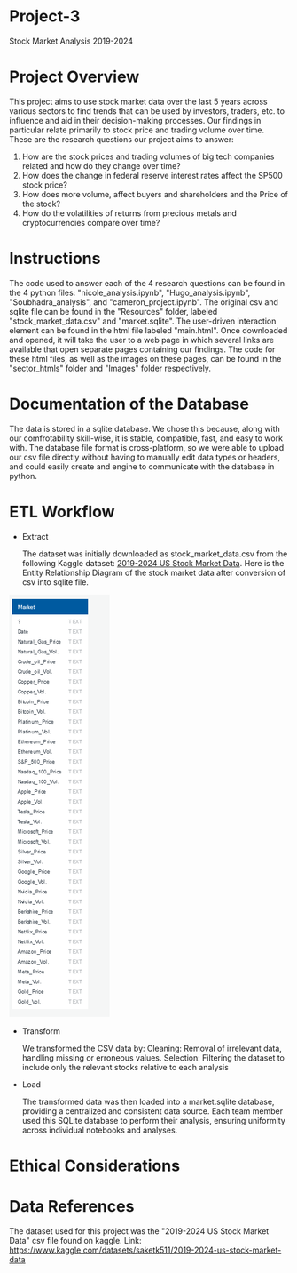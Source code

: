 # Project-3
Stock Market Analysis 2019-2024

# Project Overview

This project aims to use stock market data over the last 5 years across various sectors to find trends that can be used by investors, traders, etc. to influence and aid in their decision-making processes. Our findings in particular relate primarily to stock price and trading volume over time. These are the research questions our project aims to answer:
   1. How are the stock prices and trading volumes of big tech companies related and how do they change over time?
   2. How does the change in federal reserve interest rates affect the SP500 stock price?
   3. How does more volume, affect buyers and shareholders and the Price of the stock?
   4. How do the volatilities of returns from precious metals and cryptocurrencies compare over time?

# Instructions

The code used to answer each of the 4 research questions can be found in the 4 python files: "nicole_analysis.ipynb", "Hugo_analysis.ipynb", "Soubhadra_analysis", and "cameron_project.ipynb". The original csv and sqlite file can be found in the "Resources" folder, labeled "stock_market_data.csv" and "market.sqlite". The user-driven interaction element can be found in the html file labeled "main.html". Once downloaded and opened, it will take the user to a web page in which several links are available that open separate pages containing our findings. The code for these html files, as well as the images on these pages, can be found in the "sector_htmls" folder and "Images" folder respectively.

# Documentation of the Database

The data is stored in a sqlite database. We chose this because, along with our comfrotability skill-wise, it is stable, compatible, fast, and easy to work with. The database file format is cross-platform, so we were able to upload our csv file directly without having to manually edit data types or headers, and could easily create and engine to communicate with the database in python.

# ETL Workflow

- Extract

   The dataset was initially downloaded as stock_market_data.csv from the following Kaggle dataset: [2019-2024 US Stock Market Data](https://www.kaggle.com/datasets/saketk511/2019-2024-us-stock-market-data).
   Here is the Entity Relationship Diagram of the stock market data after conversion of csv into sqlite file.

![ERD_market.png](Sector_htmls/Images/ERD_market.png)

- Transform

   We transformed the CSV data by:
     Cleaning: Removal of irrelevant data, handling missing or erroneous values.
     Selection: Filtering the dataset to include only the relevant stocks relative to each analysis

- Load

    The transformed data was then loaded into a market.sqlite database, providing a centralized and consistent data source.
    Each team member used this SQLite database to perform their analysis, ensuring uniformity across individual notebooks and analyses.



# Ethical Considerations

# Data References

The dataset used for this project was the "2019-2024 US Stock Market Data" csv file found on kaggle.
Link: https://www.kaggle.com/datasets/saketk511/2019-2024-us-stock-market-data
